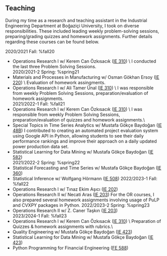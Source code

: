 ## Teaching

During my time as a research and teaching assistant in the Industrial Engineering Department at Boğaziçi University, I took on diverse responsibilities. These included leading weekly problem-solving sessions, preparing/grading quizzes and homework assignments. Further details regarding these courses can be found below.

2020/2021 Fall: %fall20
* Operations Research I w/ Kerem Can Özkısacık ([IE 310](/Syllabus/fall20-310.pdf)) \ 
I conducted the last three Problem Solving Sessions.\
2020/2021-2 Spring: %spring21
* Materials and Processes in Manufacturing w/ Osman Gökhan Ersoy ([IE 220](/Syllabus/spring21-220.pdf)) \ Evaluation of homework assingments.  
* Operations Research I w/ Ali Tamer Ünal ([IE 310](/Syllabus/spring21-310.pdf)) \ 
I was responsible from weekly Problem Solving Sessions, preparation/evaluation of homework assignments.\
2021/2022-1 Fall: %fall21
* Operations Research I w/ Kerem Can Özkısacık ([IE 310](/Syllabus/fall21-310.pdf)) \ 
I was responsible from weekly Problem Solving Sessions, preparation/evaluation of quizzes and homework assignments.\
*	Special Topics in Time Series Analytics w/ Mustafa Gökçe Baydoğan ([IE 48B](/Syllabus/fall21-48b.pdf))
I contributed to creating an automated project evaluation system using Google API in Python, allowing students to see their daily performance rankings and improve their approach on a daily updated power production data set.
*	Statistical Learning for Data Mining w/ Mustafa Gökçe Baydoğan ([IE 582](/Syllabus/fall21-582.pdf)) \
2021/2022-2 Spring: %spring22
*	Statistical Forecasting and Time Series w/ Mustafa Gökçe Baydoğan ([IE 360](/Syllabus/spring22-360.pdf))
*	Statistical Inference w/ Wolfgang Hörmann ([IE 508](/Syllabus/spring22-508.pdf))
2022/2023-1 Fall: %fall22
* Operations Research I w/ Tınaz Ekim Aşıcı ([IE 202](/Syllabus/fall22-202.pdf))
* Operations Research II w/ Necati Aras ([IE 203](/Syllabus/fall22-203.pdf)) 
For the OR courses, I also prepared several homework assignments involving usage of PuLP and CVXPY packages in Python.
2022/2023-2 Spring: %spring23
* Operations Research II w/ Z. Caner Taşkın ([IE 203](/Syllabus/spring-203.pdf)) \
2023/2024-1 Fall: %fall23
* Operations Research I w/ Kerem Can Özkısacık ([IE 310](/Syllabus/fall23-310.pdf)) \ 
Preparation of Quizzes & homework assignments with rubrics.\
*	Quality Engineering w/ Mustafa Gökçe Baydoğan ([IE 423](/Syllabus/fall23-582.pdf))
*	Statistical Learning for Data Mining w/ Mustafa Gökçe Baydoğan ([IE 423](/Syllabus/fall23-423.pdf))
*	Python Programming for Financial Engineering ([FE 588](/Syllabus/fall23-588.pdf))




